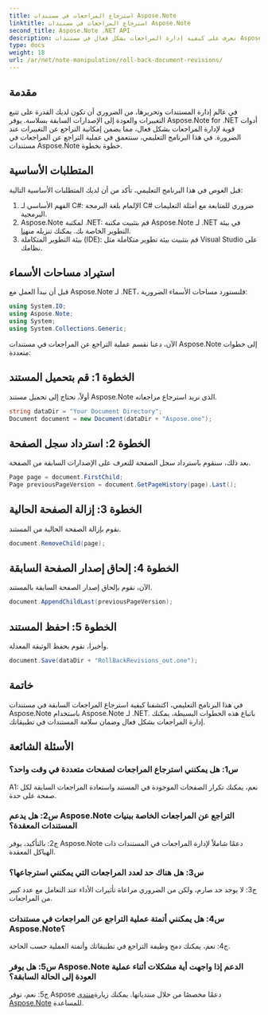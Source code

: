 ```yaml
---
title: استرجاع المراجعات في مستندات Aspose.Note
linktitle: استرجاع المراجعات في مستندات Aspose.Note
second_title: Aspose.Note .NET API
description: تعرف على كيفية إدارة المراجعات بشكل فعال في مستندات Aspose.Note باستخدام Aspose.Note لـ .NET. اتبع دليلًا خطوة بخطوة لاسترجاع المراجعات بسلاسة.
type: docs
weight: 18
url: /ar/net/note-manipulation/roll-back-document-revisions/
---
```

## مقدمة

في عالم إدارة المستندات وتحريرها، من الضروري أن تكون لديك القدرة على تتبع التغييرات والعودة إلى الإصدارات السابقة بسلاسة. يوفر Aspose.Note for .NET أدوات قوية لإدارة المراجعات بشكل فعال، مما يضمن إمكانية التراجع عن التغييرات عند الضرورة. في هذا البرنامج التعليمي، سنتعمق في عملية التراجع عن المراجعات في مستندات Aspose.Note خطوة بخطوة.

## المتطلبات الأساسية

قبل الغوص في هذا البرنامج التعليمي، تأكد من أن لديك المتطلبات الأساسية التالية:

1. الفهم الأساسي لـ C#: الإلمام بلغة البرمجة C# ضروري للمتابعة مع أمثلة التعليمات البرمجية.
2. Aspose.Note لمكتبة .NET: قم بتثبيت مكتبة Aspose.Note لـ .NET في بيئة التطوير الخاصة بك. يمكنك تنزيله من[هنا](https://releases.aspose.com/note/net/).
3. بيئة التطوير المتكاملة (IDE): قم بتثبيت بيئة تطوير متكاملة مثل Visual Studio على نظامك.

## استيراد مساحات الأسماء

قبل أن نبدأ العمل مع Aspose.Note لـ .NET، فلنستورد مساحات الأسماء الضرورية:

```csharp
using System.IO;
using Aspose.Note;
using System;
using System.Collections.Generic;
```

الآن، دعنا نقسم عملية التراجع عن المراجعات في مستندات Aspose.Note إلى خطوات متعددة:

## الخطوة 1: قم بتحميل المستند

أولاً، نحتاج إلى تحميل مستند Aspose.Note الذي نريد استرجاع مراجعاته.

```csharp
string dataDir = "Your Document Directory";
Document document = new Document(dataDir + "Aspose.one");
```

## الخطوة 2: استرداد سجل الصفحة

بعد ذلك، سنقوم باسترداد سجل الصفحة للتعرف على الإصدارات السابقة من الصفحة.

```csharp
Page page = document.FirstChild;
Page previousPageVersion = document.GetPageHistory(page).Last();
```

## الخطوة 3: إزالة الصفحة الحالية

نقوم بإزالة الصفحة الحالية من المستند.

```csharp
document.RemoveChild(page);
```

## الخطوة 4: إلحاق إصدار الصفحة السابقة

الآن، نقوم بإلحاق إصدار الصفحة السابقة بالمستند.

```csharp
document.AppendChildLast(previousPageVersion);
```

## الخطوة 5: احفظ المستند

وأخيرا، نقوم بحفظ الوثيقة المعدلة.

```csharp
document.Save(dataDir + "RollBackRevisions_out.one");
```

## خاتمة

في هذا البرنامج التعليمي، اكتشفنا كيفية استرجاع المراجعات السابقة في مستندات Aspose.Note باستخدام Aspose.Note لـ .NET. باتباع هذه الخطوات البسيطة، يمكنك إدارة المراجعات بشكل فعال وضمان سلامة المستندات في تطبيقاتك.

## الأسئلة الشائعة

### س1: هل يمكنني استرجاع المراجعات لصفحات متعددة في وقت واحد؟

A1: نعم، يمكنك تكرار الصفحات الموجودة في المستند واستعادة المراجعات السابقة لكل صفحة على حدة.

### س2: هل يدعم Aspose.Note التراجع عن المراجعات الخاصة ببنيات المستندات المعقدة؟

ج2: بالتأكيد، يوفر Aspose.Note دعمًا شاملاً لإدارة المراجعات في المستندات ذات الهياكل المعقدة.

### س3: هل هناك حد لعدد المراجعات التي يمكنني استرجاعها؟

ج3: لا يوجد حد صارم، ولكن من الضروري مراعاة تأثيرات الأداء عند التعامل مع عدد كبير من المراجعات.

### س4: هل يمكنني أتمتة عملية التراجع عن المراجعات في مستندات Aspose.Note؟

ج4: نعم، يمكنك دمج وظيفة التراجع في تطبيقاتك وأتمتة العملية حسب الحاجة.

### س5: هل يوفر Aspose.Note الدعم إذا واجهت أية مشكلات أثناء عملية العودة إلى الحالة السابقة؟

 ج5: نعم، توفر Aspose دعمًا مخصصًا من خلال منتدياتها. يمكنك زيارة[منتدى Aspose.Note](https://forum.aspose.com/c/note/28) للمساعدة.